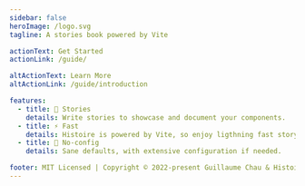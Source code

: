 ```yaml
---
sidebar: false
heroImage: /logo.svg
tagline: A stories book powered by Vite

actionText: Get Started
actionLink: /guide/

altActionText: Learn More
altActionLink: /guide/introduction

features:
  - title: 📖 Stories
    details: Write stories to showcase and document your components.
  - title: ⚡ Fast
    details: Histoire is powered by Vite, so enjoy ligthning fast story development!
  - title: 🔧️ No-config
    details: Sane defaults, with extensive configuration if needed.

footer: MIT Licensed | Copyright © 2022-present Guillaume Chau & Histoire Contributors
---
```

